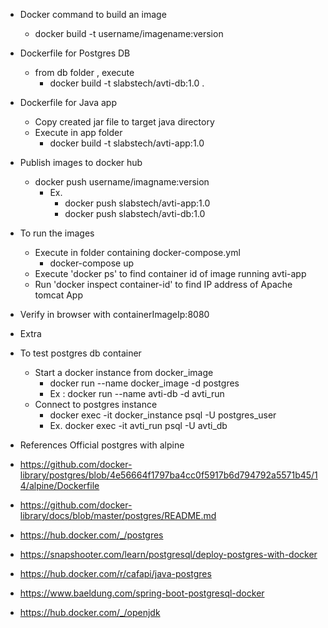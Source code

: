* Docker command to build an image
    * docker build -t username/imagename:version


* Dockerfile for Postgres DB
    * from db folder , execute 
      * docker build -t slabstech/avti-db:1.0 .

* Dockerfile for Java app
    * Copy created jar file to target java directory
    * Execute in app folder
      * docker build -t slabstech/avti-app:1.0

* Publish images to docker hub
    * docker push username/imagname:version
      * Ex.
        * docker push slabstech/avti-app:1.0
        * docker push slabstech/avti-db:1.0

* To run the images
    * Execute in folder containing docker-compose.yml
      * docker-compose up
    * Execute 'docker ps' to find container id of image running avti-app
    * Run 'docker inspect container-id' to find IP address of Apache tomcat App

* Verify in browser with containerImageIp:8080


* Extra
* To test postgres db container
    * Start a docker instance from docker_image
      * docker run --name docker_image -d postgres
      * Ex : docker run --name avti-db -d avti_run
    * Connect to postgres instance
      * docker exec -it docker_instance psql -U postgres_user
      * Ex. docker exec -it avti_run psql -U avti_db


* References
Official postgres with alpine
* https://github.com/docker-library/postgres/blob/4e56664f1797ba4cc0f5917b6d794792a5571b45/14/alpine/Dockerfile
* https://github.com/docker-library/docs/blob/master/postgres/README.md
* https://hub.docker.com/_/postgres
* https://snapshooter.com/learn/postgresql/deploy-postgres-with-docker
* https://hub.docker.com/r/cafapi/java-postgres
* https://www.baeldung.com/spring-boot-postgresql-docker
* https://hub.docker.com/_/openjdk
